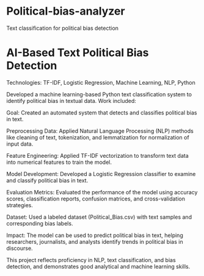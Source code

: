 # Political-bias-analyzer
Text classification for political bias detection

# AI-Based Text Political Bias Detection
Technologies: TF-IDF, Logistic Regression, Machine Learning, NLP, Python

Developed a machine learning-based Python text classification system to identify political bias in textual data. Work included:

Goal: Created an automated system that detects and classifies political bias in text.

Preprocessing Data: Applied Natural Language Processing (NLP) methods like cleaning of text, tokenization, and lemmatization for normalization of input data.

Feature Engineering: Applied TF-IDF vectorization to transform text data into numerical features to train the model.

Model Development: Developed a Logistic Regression classifier to examine and classify political bias in text.

Evaluation Metrics: Evaluated the performance of the model using accuracy scores, classification reports, confusion matrices, and cross-validation strategies.

Dataset: Used a labeled dataset (Political_Bias.csv) with text samples and corresponding bias labels.

Impact: The model can be used to predict political bias in text, helping researchers, journalists, and analysts identify trends in political bias in discourse.

This project reflects proficiency in NLP, text classification, and bias detection, and demonstrates good analytical and machine learning skills.
